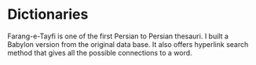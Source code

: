 # Dictionaries
Farang-e-Tayfi is one of the first Persian to Persian thesauri. I built a Babylon version from the original data base. It also offers hyperlink search method that gives all the possible connections to a word. 
